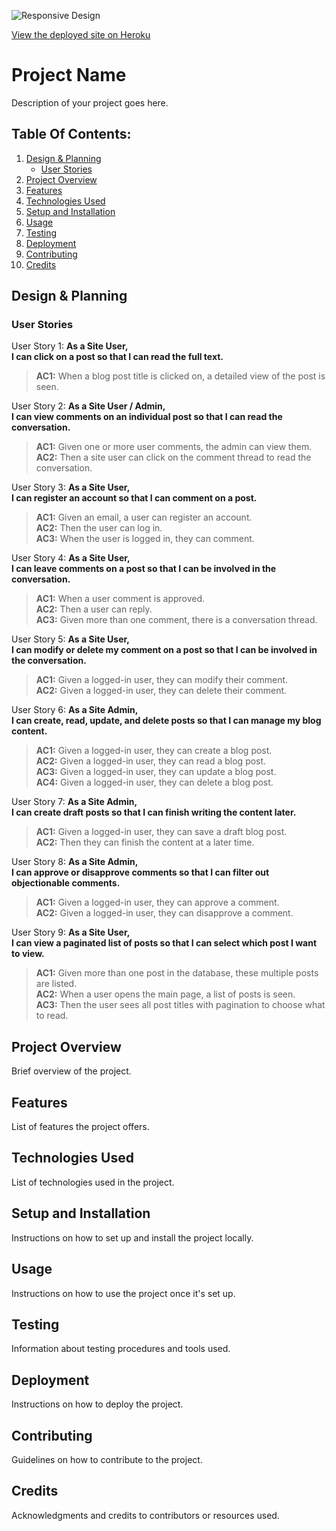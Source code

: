 ![Responsive Design](#)

[View the deployed site on Heroku](#)

# Project Name

Description of your project goes here.

## Table Of Contents:

1. [Design & Planning](#design--planning)
    * [User Stories](#user-stories)  
2. [Project Overview](#project-overview)
3. [Features](#features)
4. [Technologies Used](#technologies-used)
5. [Setup and Installation](#setup-and-installation)
6. [Usage](#usage)
7. [Testing](#testing)
8. [Deployment](#deployment)
9. [Contributing](#contributing)
10. [Credits](#credits)

## Design & Planning

### User Stories

User Story 1: **As a Site User,**  
**I can click on a post so that I can read the full text.**  
> **AC1:** When a blog post title is clicked on, a detailed view of the post is seen.

User Story 2: **As a Site User / Admin,**  
**I can view comments on an individual post so that I can read the conversation.**  
> **AC1:** Given one or more user comments, the admin can view them.  
> **AC2:** Then a site user can click on the comment thread to read the conversation.

User Story 3: **As a Site User,**  
**I can register an account so that I can comment on a post.**  
> **AC1:** Given an email, a user can register an account.  
> **AC2:** Then the user can log in.  
> **AC3:** When the user is logged in, they can comment.

User Story 4: **As a Site User,**  
**I can leave comments on a post so that I can be involved in the conversation.**  
> **AC1:** When a user comment is approved.  
> **AC2:** Then a user can reply.  
> **AC3:** Given more than one comment, there is a conversation thread.

User Story 5: **As a Site User,**  
**I can modify or delete my comment on a post so that I can be involved in the conversation.**  
> **AC1:** Given a logged-in user, they can modify their comment.  
> **AC2:** Given a logged-in user, they can delete their comment.

User Story 6: **As a Site Admin,**  
**I can create, read, update, and delete posts so that I can manage my blog content.**  
> **AC1:** Given a logged-in user, they can create a blog post.  
> **AC2:** Given a logged-in user, they can read a blog post.  
> **AC3:** Given a logged-in user, they can update a blog post.  
> **AC4:** Given a logged-in user, they can delete a blog post.

User Story 7: **As a Site Admin,**  
**I can create draft posts so that I can finish writing the content later.**  
> **AC1:** Given a logged-in user, they can save a draft blog post.  
> **AC2:** Then they can finish the content at a later time.

User Story 8: **As a Site Admin,**  
**I can approve or disapprove comments so that I can filter out objectionable comments.**  
> **AC1:** Given a logged-in user, they can approve a comment.  
> **AC2:** Given a logged-in user, they can disapprove a comment.

User Story 9: **As a Site User,**  
**I can view a paginated list of posts so that I can select which post I want to view.**  
> **AC1:** Given more than one post in the database, these multiple posts are listed.  
> **AC2:** When a user opens the main page, a list of posts is seen.  
> **AC3:** Then the user sees all post titles with pagination to choose what to read.

## Project Overview

Brief overview of the project.

## Features

List of features the project offers.

## Technologies Used

List of technologies used in the project.

## Setup and Installation

Instructions on how to set up and install the project locally.

## Usage

Instructions on how to use the project once it's set up.

## Testing

Information about testing procedures and tools used.

## Deployment

Instructions on how to deploy the project.

## Contributing

Guidelines on how to contribute to the project.

## Credits

Acknowledgments and credits to contributors or resources used.

